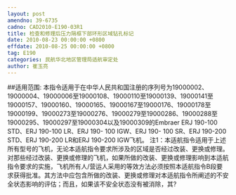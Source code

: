 ```yaml
---
layout: post
amendno: 39-6735
cadno: CAD2010-E190-03R1
title: 检查和修理后压力隔框下部环形区域钻孔标记
date: 2010-08-23 00:00:00 +0800
effdate: 2010-08-25 00:00:00 +0800
tag: E190
categories: 民航华北地区管理局适航审定处
author: 崔玉亮
---
```


##适用范围:
本指令适用于在中华人民共和国注册的序列号为19000002、 19000004、19000006至19000108、19000110至19000139、19000141至 19000157、19000160、19000165、19000167至19000176、19000178至 19000199、19000273至19000276、19000279至19000286、19000288至 19000295、19000297至19000304以及19000309的Embraer ERJ 190-100 STD、ERJ 190-100 LR、ERJ 190- 100 IGW、ERJ 190- 100 SR、ERJ 190-200 STD、ERJ 190-200 LR和ERJ 190-200 IGW飞机。
注1：本适航指令适用于上述所有型号的飞机，无论本适航指令要求所涉及的区域是否经过改装、更换或修理。对那些经过改装、更换或修理的飞机，如果所做的改装、更换或修理影响到本适航指令要求的实施，飞机所有人/营运人采用的等效方法必须按照本适航指令B段要求获得批准。其方法中应包含所做的改装、更换或修理对本适航指令所阐述的不安全状态影响的评估；而且，如果该不安全状态没有被消除，其?

